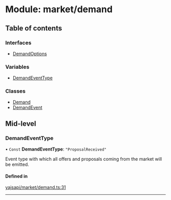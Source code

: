 # Module: market/demand

## Table of contents

### Interfaces

- [DemandOptions](../interfaces/market_demand.DemandOptions.md)

### Variables

- [DemandEventType](market_demand.md#demandeventtype)

### Classes

- [Demand](../classes/market_demand.Demand.md)
- [DemandEvent](../classes/market_demand.DemandEvent.md)

## Mid-level

### DemandEventType

• `Const` **DemandEventType**: ``"ProposalReceived"``

Event type with which all offers and proposals coming from the market will be emitted.

#### Defined in

[yajsapi/market/demand.ts:31](https://github.com/golemfactory/yajsapi/blob/5793bb7/yajsapi/market/demand.ts#L31)

___
